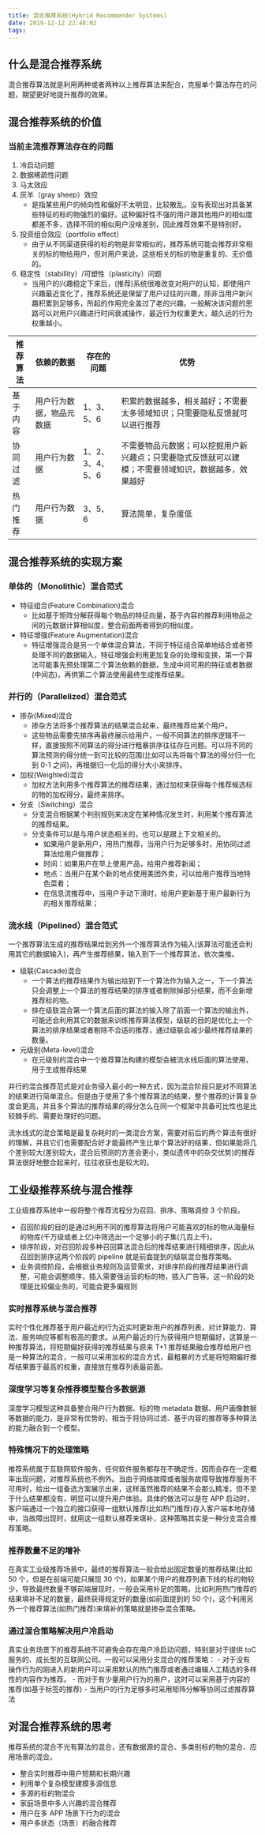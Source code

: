 ```yaml
---
title: 混合推荐系统(Hybrid Recommender Systems)
date: 2019-12-12 22:48:02
tags:
---
```


## 什么是混合推荐系统

混合推荐算法就是利用两种或者两种以上推荐算法来配合，克服单个算法存在的问题，期望更好地提升推荐的效果。

## 混合推荐系统的价值

### 当前主流推荐算法存在的问题

1. 冷启动问题
2. 数据稀疏性问题
3. 马太效应
4. 灰羊（gray sheep）效应
   - 是指某些用户的倾向性和偏好不太明显，比较散乱，没有表现出对具备某些特征的标的物强烈的偏好。这种偏好性不强的用户跟其他用户的相似度都差不多，选择不同的相似用户没啥差别，因此推荐效果不是特别好。
5. 投资组合效应（portfolio effect）
   - 由于从不同渠道获得的标的物是非常相似的，推荐系统可能会推荐非常相关的标的物给用户，但对用户来说，这些相关的标的物是重复的、无价值的。
6. 稳定性（stabillity）/可塑性（plasticity）问题
   - 当用户的兴趣稳定下来后，(推荐)系统很难改变对用户的认知，即使用户兴趣最近变化了，推荐系统还是保留了用户过往的兴趣，除非当用户新兴趣积累到足够多，所起的作用完全盖过了老的兴趣。一般解决该问题的思路可以对用户兴趣进行时间衰减操作，最近行为权重更大，越久远的行为权重越小。

| 推荐算法 | 依赖的数据               | 存在的问题       | 优势                                                                                                 |
| -------- | ------------------------ | ---------------- | ---------------------------------------------------------------------------------------------------- |
| 基于内容 | 用户行为数据，物品元数据 | 1、3、5、6       | 积累的数据越多，相关越好；不需要太多领域知识；只需要隐私反馈就可以进行推荐                           |
| 协同过滤 | 用户行为数据             | 1、2、3、4、5、6 | 不需要物品元数据；可以挖掘用户新兴趣点；只需要隐式反馈就可以建模；不需要领域知识，数据越多，效果越好 |
| 热门推荐 | 用户行为数据             | 3、5、6          | 算法简单，复杂度低                                                                                   |

## 混合推荐系统的实现方案

### 单体的（Monolithic）混合范式

- 特征组合(Feature Combination)混合
  - 比如基于矩阵分解获得每个物品的特征向量，基于内容的推荐利用物品之间的元数据计算相似度，整合前面两者得到的相似度。
- 特征增强(Feature Augmentation)混合
  - 特征增强混合是另一个单体混合算法，不同于特征组合简单地结合或者预处理不同的数据输入，特征增强会利用更加复杂的处理和变换，第一个算法可能事先预处理第二个算法依赖的数据，生成中间可用的特征或者数据(中间态)，再供第二个算法使用最终生成推荐结果。

### 并行的（Parallelized）混合范式

- 掺杂(Mixed)混合
  - 掺杂方法将多个推荐算法的结果混合起来，最终推荐给某个用户。
  - 这些物品需要先排序再最终展示给用户，一般不同算法的排序逻辑不一样，直接按照不同算法的得分进行粗暴排序往往存在问题。可以将不同的算法预测的得分统一到可比较的范围(比如可以先将每个算法的得分归一化到 0-1 之间)，再根据归一化后的得分大小来排序。
- 加权(Weighted)混合
  - 加权方法利用多个推荐算法的推荐结果，通过加权来获得每个推荐候选标的物的加权得分，最终来排序。
- 分支（Switching）混合
  - 分支混合根据某个判别规则来决定在某种情况发生时，利用某个推荐算法的推荐结果。
  - 分支条件可以是与用户状态相关的，也可以是跟上下文相关的。
    - 如果用户是新用户，用热门推荐，当用户行为足够多时，用协同过滤算法给用户做推荐；
    - 时间：如果用户在早上使用产品，给用户推荐新闻；
    - 地点：当用户在某个新的地点使用美团外卖，可以给用户推荐当地特色菜肴；
    - 在信息流推荐中，当用户手动下滑时，给用户更新基于用户最新行为的相关推荐结果；

### 流水线（Pipelined）混合范式

一个推荐算法生成的推荐结果给到另外一个推荐算法作为输入(该算法可能还会利用其它的数据输入)，再产生推荐结果，输入到下一个推荐算法，依次类推。

- 级联(Cascade)混合
  - 一个算法的推荐结果作为输出给到下一个算法作为输入之一，下一个算法只会调整上一个算法的推荐结果的排序或者剔除掉部分结果，而不会新增推荐标的物。
  - 排在级联混合第一个算法后面的算法的输入除了前面一个算法的输出外，可能还会利用其它的数据来训练推荐算法模型，级联的目的是优化上一个算法的排序结果或者剔除不合适的推荐，通过级联会减少最终推荐结果的数量。
- 元级别(Meta-level)混合
  - 在元级别的混合中一个推荐算法构建的模型会被流水线后面的算法使用，用于生成推荐结果

并行的混合推荐范式是对业务侵入最小的一种方式，因为混合阶段只是对不同算法的结果进行简单混合。但是由于使用了多个推荐算法的结果，整个推荐的计算复杂度会更高，并且多个算法的推荐结果的得分怎么在同一个框架中具备可比性也是比较棘手的、需要处理好的问题。

流水线式的混合策略是最复杂耗时的一类混合方案，需要对前后的两个算法有很好的理解，并且它们也需要配合好才能最终产生比单个算法好的结果，但如果能将几个差别较大(差别较大，混合后预测的方差会更小，类似遗传中的杂交优势)的推荐算法很好地整合起来时，往往收获也是较大的。

## 工业级推荐系统与混合推荐

工业级推荐系统中一般将整个推荐流程分为召回、排序、策略调控 3 个阶段。

- 召回阶段的目的是通过利用不同的推荐算法将用户可能喜欢的标的物从海量标的物库(千万级或者上亿)中筛选出一个足够小的子集(几百上千)。
- 排序阶段，对召回阶段多种召回算法混合后的推荐结果进行精细排序，因此从召回到排序这两个阶段的 pipeline 就是前面提到的级联混合推荐策略。
- 业务调控阶段，会根据业务规则及运营需求，对排序阶段的推荐结果进行调整，可能会调整顺序，插入需要强运营的标的物，插入广告等。这一阶段的处理是比较偏业务的，可能会更多偏规则

### 实时推荐系统与混合推荐

实时个性化推荐基于用户最近的行为近实时更新用户的推荐列表，对计算能力、算法、服务响应等都有极高的要求。从用户最近的行为获得用户短期偏好，这算是一种推荐算法，将短期偏好获得的推荐结果与原来 T+1 推荐结果融合推荐给用户也是一种算法的混合，一般可以采用加权的混合方式，最粗暴的方式是将短期偏好推荐结果置于最高的权重，直接放在推荐列表最前面。

### 深度学习等复杂推荐模型整合多数据源

深度学习模型这种具备整合用户行为数据、标的物 metadata 数据、用户画像数据等数据的能力，是非常有优势的，相当于将协同过滤、基于内容的推荐等多种算法的能力融合到一个模型。

### 特殊情况下的处理策略

推荐系统属于互联网软件服务，任何软件服务都存在不确定性，因而会存在一定概率出现问题，对推荐系统也不例外。当由于网络故障或者服务故障导致推荐服务不可用时，给出一组备选方案展示出来，这样虽然推荐的结果不会那么精准，但不至于什么结果都没有，明显可以提升用户体验。具体的做法可以是在 APP 启动时，客户端通过一个独立的接口获得一组默认推荐(比如热门推荐)存入客户端本地存储中，当故障出现时，就用这一组默认推荐来填补，这种策略其实是一种分支混合推荐策略。

### 推荐数量不足的增补

在真实工业级推荐场景中，最终的推荐算法一般会给出固定数量的推荐结果(比如 50 个，但是在前端可能只展现 30 个)，如果某个用户的推荐列表下线的标的物较少，导致最终数量不够前端展现时，一般会采用补足的策略，比如利用热门推荐的结果填补不足的数量，最终获得规定好的数量(如前面提到的 50 个)，这个利用另外一个推荐算法(如热门推荐)来填补的策略就是掺杂混合策略。

### 通过混合策略解决用户冷启动

真实业务场景下的推荐系统不可避免会存在用户冷启动问题，特别是对于提供 toC 服务的、成长型的互联网公司。一般可以采用分支混合的推荐策略： - 对于没有操作行为的刚进入的新用户可以采用默认的热门推荐或者通过编辑人工精选的多样性的内容作为推荐。 - 而对于有少量用户行为的用户，这时可以采用基于内容的推荐(如基于标签的推荐) - 当用户的行为足够多时采用矩阵分解等协同过滤推荐算法

## 对混合推荐系统的思考

推荐系统的混合不光有算法的混合，还有数据源的混合、多类别标的物的混合、应用场景的混合。

- 整合实时推荐中用户短期和长期兴趣
- 利用单个复杂模型建模多源信息
- 多源的标的物混合
- 家庭场景中多人兴趣的混合推荐
- 用户在多 APP 场景下行为的混合
- 用户多状态（场景）的融合推荐

